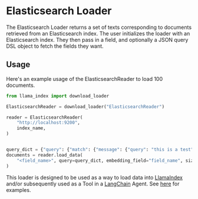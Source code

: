 # Elasticsearch Loader

The Elasticsearch Loader returns a set of texts corresponding to documents retrieved from an Elasticsearch index.
The user initializes the loader with an Elasticsearch index. They then pass in a field, and optionally a JSON query DSL object to fetch the fields they want.

## Usage

Here's an example usage of the ElasticsearchReader to load 100 documents.

```python
from llama_index import download_loader

ElasticsearchReader = download_loader("ElasticsearchReader")

reader = ElasticsearchReader(
    "http://localhost:9200",
    index_name,
)


query_dict = {"query": {"match": {"message": {"query": "this is a test"}}}}
documents = reader.load_data(
    "<field_name>", query=query_dict, embedding_field="field_name", size=100
)
```

This loader is designed to be used as a way to load data into [LlamaIndex](https://github.com/jerryjliu/gpt_index/tree/main/gpt_index) and/or subsequently used as a Tool in a [LangChain](https://github.com/hwchase17/langchain) Agent. See [here](https://github.com/emptycrown/llama-hub/tree/main) for examples.
